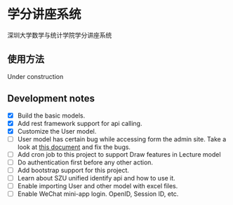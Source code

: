 # 学分讲座系统
深圳大学数学与统计学院学分讲座系统

## 使用方法
Under construction

## Development notes
- [x] Build the basic models.
- [x] Add rest framework support for api calling.
- [x] Customize the User model. 
- [ ] User model has certain bug while accessing form the admin site. 
Take a look at [this document](https://docs.djangoproject.com/en/2.2/topics/auth/customizing/) and fix the bugs.
- [ ] Add cron job to this project to support Draw features in Lecture model
- [ ] Do authentication first before any other action.
- [ ] Add bootstrap support for this project.
- [ ] Learn about SZU unified identify api and how to use it.
- [ ] Enable importing User and other model with excel files.
- [ ] Enable WeChat mini-app login. OpenID, Session ID, etc.
